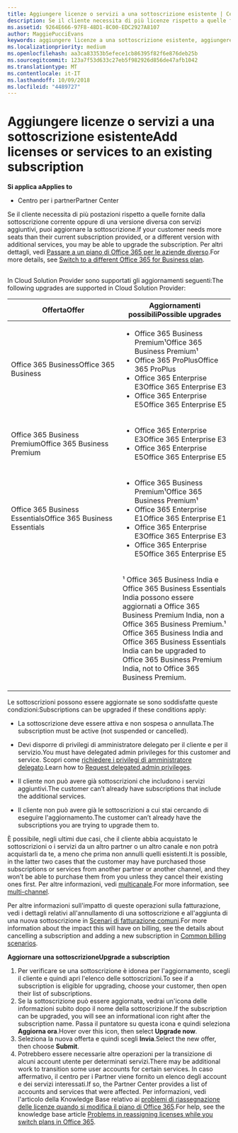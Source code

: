 ```yaml
---
title: Aggiungere licenze o servizi a una sottoscrizione esistente | Centro
description: Se il cliente necessita di più licenze rispetto a quelle fornite dalla sottoscrizione corrente oppure di una versione diversa con servizi aggiuntivi, puoi aggiornare la sottoscrizione.
ms.assetid: 9264E666-97F8-48D1-8C00-EDC2927A8107
author: MaggiePucciEvans
keywords: aggiungere licenze a una sottoscrizione esistente, aggiungere postazioni a una sottoscrizione esistente, modificare una sottoscrizione, cambiare una sottoscrizione, acquistare ulteriori licenze per un cliente
ms.localizationpriority: medium
ms.openlocfilehash: aa3ca83353b5efece1cb86395f82f6e876deb25b
ms.sourcegitcommit: 123a7f53d633c27eb5f982926d856de47afb1042
ms.translationtype: MT
ms.contentlocale: it-IT
ms.lasthandoff: 10/09/2018
ms.locfileid: "4489727"
---
```

# <a name="add-licenses-or-services-to-an-existing-subscription"></a><span data-ttu-id="d9cc3-104">Aggiungere licenze o servizi a una sottoscrizione esistente</span><span class="sxs-lookup"><span data-stu-id="d9cc3-104">Add licenses or services to an existing subscription</span></span>

**<span data-ttu-id="d9cc3-105">Si applica a</span><span class="sxs-lookup"><span data-stu-id="d9cc3-105">Applies to</span></span>**

-  <span data-ttu-id="d9cc3-106">Centro per i partner</span><span class="sxs-lookup"><span data-stu-id="d9cc3-106">Partner Center</span></span>

<span data-ttu-id="d9cc3-107">Se il cliente necessita di più postazioni rispetto a quelle fornite dalla sottoscrizione corrente oppure di una versione diversa con servizi aggiuntivi, puoi aggiornare la sottoscrizione.</span><span class="sxs-lookup"><span data-stu-id="d9cc3-107">If your customer needs more seats than their current subscription provided, or a different version with additional services, you may be able to upgrade the subscription.</span></span> <span data-ttu-id="d9cc3-108">Per altri dettagli, vedi [Passare a un piano di Office 365 per le aziende diverso](http://go.microsoft.com/fwlink/p/?LinkId=723577).</span><span class="sxs-lookup"><span data-stu-id="d9cc3-108">For more details, see [Switch to a different Office 365 for Business plan](http://go.microsoft.com/fwlink/p/?LinkId=723577).</span></span>

## <a href="" id="upgradesubscription"></a>


<span data-ttu-id="d9cc3-109">In Cloud Solution Provider sono supportati gli aggiornamenti seguenti:</span><span class="sxs-lookup"><span data-stu-id="d9cc3-109">The following upgrades are supported in Cloud Solution Provider:</span></span>

<table>
<colgroup>
<col width="50%" />
<col width="50%" />
</colgroup>
<thead>
<tr class="header">
<th><span data-ttu-id="d9cc3-110">Offerta</span><span class="sxs-lookup"><span data-stu-id="d9cc3-110">Offer</span></span></th>
<th><span data-ttu-id="d9cc3-111">Aggiornamenti possibili</span><span class="sxs-lookup"><span data-stu-id="d9cc3-111">Possible upgrades</span></span></th>
</tr>
</thead>
<tbody>
<tr class="odd">
<td><span data-ttu-id="d9cc3-112">Office 365 Business</span><span class="sxs-lookup"><span data-stu-id="d9cc3-112">Office 365 Business</span></span></td>
<td><ul>
<li><span data-ttu-id="d9cc3-113">Office 365 Business Premium¹</span><span class="sxs-lookup"><span data-stu-id="d9cc3-113">Office 365 Business Premium¹</span></span></li>
<li><span data-ttu-id="d9cc3-114">Office 365 ProPlus</span><span class="sxs-lookup"><span data-stu-id="d9cc3-114">Office 365 ProPlus</span></span></li>
<li><span data-ttu-id="d9cc3-115">Office 365 Enterprise E3</span><span class="sxs-lookup"><span data-stu-id="d9cc3-115">Office 365 Enterprise E3</span></span></li>
<li><span data-ttu-id="d9cc3-116">Office 365 Enterprise E5</span><span class="sxs-lookup"><span data-stu-id="d9cc3-116">Office 365 Enterprise E5</span></span></li>
</ul></td>
</tr>
<tr class="even">
<td><span data-ttu-id="d9cc3-117">Office 365 Business Premium</span><span class="sxs-lookup"><span data-stu-id="d9cc3-117">Office 365 Business Premium</span></span></td>
<td><ul>
<li><span data-ttu-id="d9cc3-118">Office 365 Enterprise E3</span><span class="sxs-lookup"><span data-stu-id="d9cc3-118">Office 365 Enterprise E3</span></span></li>
<li><span data-ttu-id="d9cc3-119">Office 365 Enterprise E5</span><span class="sxs-lookup"><span data-stu-id="d9cc3-119">Office 365 Enterprise E5</span></span></li>
</ul></td>
</tr>
<tr class="odd">
<td><span data-ttu-id="d9cc3-120">Office 365 Business Essentials</span><span class="sxs-lookup"><span data-stu-id="d9cc3-120">Office 365 Business Essentials</span></span></td>
<td><ul>
<li><span data-ttu-id="d9cc3-121">Office 365 Business Premium¹</span><span class="sxs-lookup"><span data-stu-id="d9cc3-121">Office 365 Business Premium¹</span></span></li>
<li><span data-ttu-id="d9cc3-122">Office 365 Enterprise E1</span><span class="sxs-lookup"><span data-stu-id="d9cc3-122">Office 365 Enterprise E1</span></span></li>
<li><span data-ttu-id="d9cc3-123">Office 365 Enterprise E3</span><span class="sxs-lookup"><span data-stu-id="d9cc3-123">Office 365 Enterprise E3</span></span></li>
<li><span data-ttu-id="d9cc3-124">Office 365 Enterprise E5</span><span class="sxs-lookup"><span data-stu-id="d9cc3-124">Office 365 Enterprise E5</span></span></li>
</ul></td>
</tr>
<tr class="even">
<td></td>
<td><p><span data-ttu-id="d9cc3-125">¹ Office 365 Business India e Office 365 Business Essentials India possono essere aggiornati a Office 365 Business Premium India, non a Office 365 Business Premium.</span><span class="sxs-lookup"><span data-stu-id="d9cc3-125">¹ Office 365 Business India and Office 365 Business Essentials India can be upgraded to Office 365 Business Premium India, not to Office 365 Business Premium.</span></span></p></td>
</tr>
</tbody>
</table>

 

<span data-ttu-id="d9cc3-126">Le sottoscrizioni possono essere aggiornate se sono soddisfatte queste condizioni:</span><span class="sxs-lookup"><span data-stu-id="d9cc3-126">Subscriptions can be upgraded if these conditions apply:</span></span>

-   <span data-ttu-id="d9cc3-127">La sottoscrizione deve essere attiva e non sospesa o annullata.</span><span class="sxs-lookup"><span data-stu-id="d9cc3-127">The subscription must be active (not suspended or cancelled).</span></span>

-   <span data-ttu-id="d9cc3-128">Devi disporre di privilegi di amministratore delegato per il cliente e per il servizio.</span><span class="sxs-lookup"><span data-stu-id="d9cc3-128">You must have delegated admin privileges for this customer and service.</span></span> <span data-ttu-id="d9cc3-129">Scopri come [richiedere i privilegi di amministratore delegato](request-a-relationship-with-a-customer.md).</span><span class="sxs-lookup"><span data-stu-id="d9cc3-129">Learn how to [Request delegated admin privileges](request-a-relationship-with-a-customer.md).</span></span>

-   <span data-ttu-id="d9cc3-130">Il cliente non può avere già sottoscrizioni che includono i servizi aggiuntivi.</span><span class="sxs-lookup"><span data-stu-id="d9cc3-130">The customer can’t already have subscriptions that include the additional services.</span></span>

-   <span data-ttu-id="d9cc3-131">Il cliente non può avere già le sottoscrizioni a cui stai cercando di eseguire l'aggiornamento.</span><span class="sxs-lookup"><span data-stu-id="d9cc3-131">The customer can’t already have the subscriptions you are trying to upgrade them to.</span></span>

<span data-ttu-id="d9cc3-132">È possibile, negli ultimi due casi, che il cliente abbia acquistato le sottoscrizioni o i servizi da un altro partner o un altro canale e non potrà acquistarli da te, a meno che prima non annulli quelli esistenti.</span><span class="sxs-lookup"><span data-stu-id="d9cc3-132">It is possible, in the latter two cases that the customer may have purchased those subscriptions or services from another partner or another channel, and they won’t be able to purchase them from you unless they cancel their existing ones first.</span></span> <span data-ttu-id="d9cc3-133">Per altre informazioni, vedi [multicanale](multichannel.md).</span><span class="sxs-lookup"><span data-stu-id="d9cc3-133">For more information, see [multi-channel](multichannel.md).</span></span>

<span data-ttu-id="d9cc3-134">Per altre informazioni sull'impatto di queste operazioni sulla fatturazione, vedi i dettagli relativi all'annullamento di una sottoscrizione e all'aggiunta di una nuova sottoscrizione in [Scenari di fatturazione comuni](common-billing-scenarios.md).</span><span class="sxs-lookup"><span data-stu-id="d9cc3-134">For more information about the impact this will have on billing, see the details about cancelling a subscription and adding a new subscription in [Common billing scenarios](common-billing-scenarios.md).</span></span>

**<span data-ttu-id="d9cc3-135">Aggiornare una sottoscrizione</span><span class="sxs-lookup"><span data-stu-id="d9cc3-135">Upgrade a subscription</span></span>**

1.  <span data-ttu-id="d9cc3-136">Per verificare se una sottoscrizione è idonea per l'aggiornamento, scegli il cliente e quindi apri l'elenco delle sottoscrizioni.</span><span class="sxs-lookup"><span data-stu-id="d9cc3-136">To see if a subscription is eligible for upgrading, choose your customer, then open their list of subscriptions.</span></span>
2.  <span data-ttu-id="d9cc3-137">Se la sottoscrizione può essere aggiornata, vedrai un'icona delle informazioni subito dopo il nome della sottoscrizione.</span><span class="sxs-lookup"><span data-stu-id="d9cc3-137">If the subscription can be upgraded, you will see an informational icon right after the subscription name.</span></span> <span data-ttu-id="d9cc3-138">Passa il puntatore su questa icona e quindi seleziona **Aggiorna ora**.</span><span class="sxs-lookup"><span data-stu-id="d9cc3-138">Hover over this icon, then select **Upgrade now**.</span></span>
3.  <span data-ttu-id="d9cc3-139">Seleziona la nuova offerta e quindi scegli **Invia**.</span><span class="sxs-lookup"><span data-stu-id="d9cc3-139">Select the new offer, then choose **Submit**.</span></span>
4.  <span data-ttu-id="d9cc3-140">Potrebbero essere necessarie altre operazioni per la transizione di alcuni account utente per determinati servizi.</span><span class="sxs-lookup"><span data-stu-id="d9cc3-140">There may be additional work to transition some user accounts for certain services.</span></span> <span data-ttu-id="d9cc3-141">In caso affermativo, il centro per i Partner viene fornito un elenco degli account e dei servizi interessati.</span><span class="sxs-lookup"><span data-stu-id="d9cc3-141">If so, the Partner Center provides a list of accounts and services that were affected.</span></span> <span data-ttu-id="d9cc3-142">Per informazioni, vedi l'articolo della Knowledge Base relativo ai [problemi di riassegnazione delle licenze quando si modifica il piano di Office 365](http://go.microsoft.com/fwlink/p/?LinkId=723576).</span><span class="sxs-lookup"><span data-stu-id="d9cc3-142">For help, see the knowledge base article [Problems in reassigning licenses while you switch plans in Office 365](http://go.microsoft.com/fwlink/p/?LinkId=723576).</span></span>

 

 



